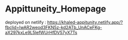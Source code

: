 # Appittuneity_Homepage
deployed on netlify : https://khaled-appitunity.netlify.app/?fbclid=IwAR2weod3FKN5z-kd2ATb_UnACeFKg-aX297kxLe9L5lefWUrHfDV57yX7Ts
